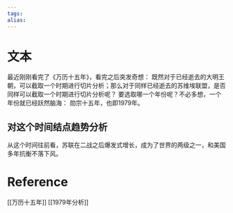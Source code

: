 ```yaml
---
tags: 
alias:
---
```

# 文本
最近刚刚看完了《万历十五年》，看完之后突发奇想：
既然对于已经逝去的大明王朝，可以截取一个时期进行切片分析；那么对于同样已经逝去的苏维埃联盟，是否同样可以截取一个时期进行切片分析呢？
要选取哪一个年份呢？不必多想，一个年份就已经跃然脑海：
勋宗十五年，也即1979年。
## 对这个时间结点趋势分析
从这个时间往前看，苏联在二战之后爆发式增长，成为了世界的两级之一，和美国多年抗衡不落下风。



# Reference 
[[万历十五年]]
[[1979年分析]]

